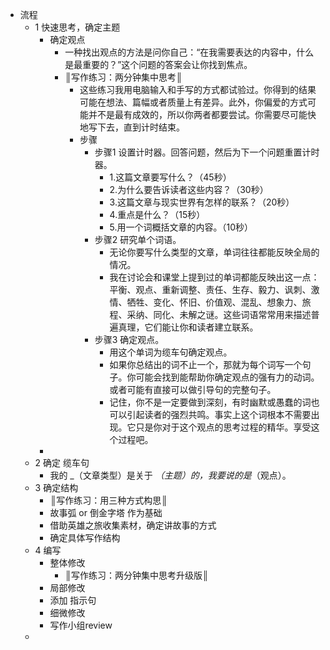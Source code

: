- 流程
	- 1 快速思考，确定主题
		- 确定观点
			- 一种找出观点的方法是问你自己：“在我需要表达的内容中，什么是最重要的？”这个问题的答案会让你找到焦点。
			- ║写作练习：两分钟集中思考║
				- 这些练习我用电脑输入和手写的方式都试验过。你得到的结果可能在想法、篇幅或者质量上有差异。此外，你偏爱的方式可能并不是最有成效的，所以你两者都要尝试。你需要尽可能快地写下去，直到计时结束。
				- 步骤
					- 步骤1 设置计时器。回答问题，然后为下一个问题重置计时器。
						- 1.这篇文章要写什么？（45秒）
						- 2.为什么要告诉读者这些内容？（30秒）
						- 3.这篇文章与现实世界有怎样的联系？（20秒）
						- 4.重点是什么？（15秒）
						- 5.用一个词概括文章的内容。（10秒）
					- 步骤2 研究单个词语。
						- 无论你要写什么类型的文章，单词往往都能反映全局的情况。
						- 我在讨论会和课堂上提到过的单词都能反映出这一点：平衡、观点、重新调整、责任、生存、毅力、讽刺、激情、牺牲、变化、怀旧、价值观、混乱、想象力、旅程、采纳、同化、未解之谜。这些词语常常用来描述普遍真理，它们能让你和读者建立联系。
					- 步骤3 确定观点。
						- 用这个单词为缆车句确定观点。
						- 如果你总结出的词不止一个，那就为每个词写一个句子。你可能会找到能帮助你确定观点的强有力的动词。或者可能有直接可以做引导句的完整句子。
						- 记住，你不是一定要做到深刻，有时幽默或愚蠢的词也可以引起读者的强烈共鸣。事实上这个词根本不需要出现。它只是你对于这个观点的思考过程的精华。享受这个过程吧。
		-
	- 2 确定 缆车句
		- 我的 _（文章类型）是关于 _（主题）的，我要说的是_（观点）。
	- 3 确定结构
		- ║写作练习：用三种方式构思║
		- 故事弧 or 倒金字塔 作为基础
		- 借助英雄之旅收集素材，确定讲故事的方式
		- 确定具体写作结构
	- 4 编写
		- 整体修改
			- ║写作练习：两分钟集中思考升级版║
		- 局部修改
		- 添加 指示句
		- 细微修改
		- 写作小组review
	-